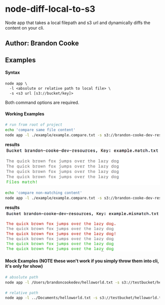 # node-diff-local-to-s3
Node app that takes a local filepath and s3 url and dynamically diffs the content on your cli.

## Author: Brandon Cooke

## Examples

#### Syntax

```
node app \ 
  -l <absolute or relative path to local file> \
  -s <s3 url [s3://bucket/key]>
```
Both command options are required.

#### Working Examples

```bash
# run from root of project
echo 'compare same file content' 
node app -l ./example/example.compare.txt -s s3://brandon-cooke-dev-resources/example.match.txt
```

**results**
![Matching Results](./example/MatchResults.png)

```bash
echo 'compare non-matching content'
node app -l ./example/example.compare.txt -s s3://brandon-cooke-dev-resources/example.mismatch.txt
```

**results**
![Mismatching Results](./example/MismatchResults.png)

#### Mock Examples (NOTE these won't work if you simply throw them into cli, it's only for show)

```bash
# absolute path
node app -l /Users/brandoncookedev/helloworld.txt -s s3://testbucket/helloworld.txt

# relative path
node app -l ../Documents/helloworld.txt -s s3://testbucket/helloworld.txt
```